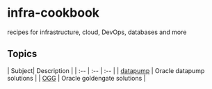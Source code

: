# infra-cookbook
recipes for infrastructure, cloud, DevOps, databases and more

## Topics

| Subject| Description |
| :-- | :-- | :-- |
| [datapump](datapump.md) | Oracle datapump solutions |
| [OGG](ogg.md) | Oracle goldengate solutions |

